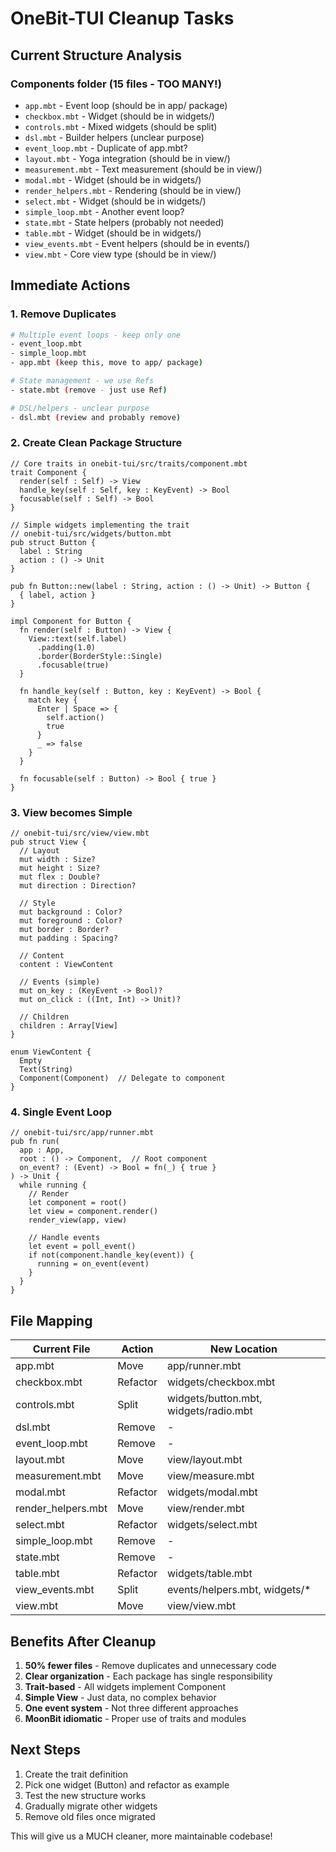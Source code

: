 # OneBit-TUI Cleanup Tasks

## Current Structure Analysis

### Components folder (15 files - TOO MANY!)

- `app.mbt` - Event loop (should be in app/ package)
- `checkbox.mbt` - Widget (should be in widgets/)
- `controls.mbt` - Mixed widgets (should be split)
- `dsl.mbt` - Builder helpers (unclear purpose)
- `event_loop.mbt` - Duplicate of app.mbt?
- `layout.mbt` - Yoga integration (should be in view/)
- `measurement.mbt` - Text measurement (should be in view/)
- `modal.mbt` - Widget (should be in widgets/)
- `render_helpers.mbt` - Rendering (should be in view/)
- `select.mbt` - Widget (should be in widgets/)
- `simple_loop.mbt` - Another event loop?
- `state.mbt` - State helpers (probably not needed)
- `table.mbt` - Widget (should be in widgets/)
- `view_events.mbt` - Event helpers (should be in events/)
- `view.mbt` - Core view type (should be in view/)

## Immediate Actions

### 1. Remove Duplicates

```bash
# Multiple event loops - keep only one
- event_loop.mbt
- simple_loop.mbt
- app.mbt (keep this, move to app/ package)

# State management - we use Refs
- state.mbt (remove - just use Ref)

# DSL/helpers - unclear purpose
- dsl.mbt (review and probably remove)
```

### 2. Create Clean Package Structure

```moonbit
// Core traits in onebit-tui/src/traits/component.mbt
trait Component {
  render(self : Self) -> View
  handle_key(self : Self, key : KeyEvent) -> Bool
  focusable(self : Self) -> Bool
}

// Simple widgets implementing the trait
// onebit-tui/src/widgets/button.mbt
pub struct Button {
  label : String
  action : () -> Unit
}

pub fn Button::new(label : String, action : () -> Unit) -> Button {
  { label, action }
}

impl Component for Button {
  fn render(self : Button) -> View {
    View::text(self.label)
      .padding(1.0)
      .border(BorderStyle::Single)
      .focusable(true)
  }

  fn handle_key(self : Button, key : KeyEvent) -> Bool {
    match key {
      Enter | Space => {
        self.action()
        true
      }
      _ => false
    }
  }

  fn focusable(self : Button) -> Bool { true }
}
```

### 3. View becomes Simple

```moonbit
// onebit-tui/src/view/view.mbt
pub struct View {
  // Layout
  mut width : Size?
  mut height : Size?
  mut flex : Double?
  mut direction : Direction?

  // Style
  mut background : Color?
  mut foreground : Color?
  mut border : Border?
  mut padding : Spacing?

  // Content
  content : ViewContent

  // Events (simple)
  mut on_key : (KeyEvent -> Bool)?
  mut on_click : ((Int, Int) -> Unit)?

  // Children
  children : Array[View]
}

enum ViewContent {
  Empty
  Text(String)
  Component(Component)  // Delegate to component
}
```

### 4. Single Event Loop

```moonbit
// onebit-tui/src/app/runner.mbt
pub fn run(
  app : App,
  root : () -> Component,  // Root component
  on_event? : (Event) -> Bool = fn(_) { true }
) -> Unit {
  while running {
    // Render
    let component = root()
    let view = component.render()
    render_view(app, view)

    // Handle events
    let event = poll_event()
    if not(component.handle_key(event)) {
      running = on_event(event)
    }
  }
}
```

## File Mapping

| Current File       | Action   | New Location                          |
| ------------------ | -------- | ------------------------------------- |
| app.mbt            | Move     | app/runner.mbt                        |
| checkbox.mbt       | Refactor | widgets/checkbox.mbt                  |
| controls.mbt       | Split    | widgets/button.mbt, widgets/radio.mbt |
| dsl.mbt            | Remove   | -                                     |
| event_loop.mbt     | Remove   | -                                     |
| layout.mbt         | Move     | view/layout.mbt                       |
| measurement.mbt    | Move     | view/measure.mbt                      |
| modal.mbt          | Refactor | widgets/modal.mbt                     |
| render_helpers.mbt | Move     | view/render.mbt                       |
| select.mbt         | Refactor | widgets/select.mbt                    |
| simple_loop.mbt    | Remove   | -                                     |
| state.mbt          | Remove   | -                                     |
| table.mbt          | Refactor | widgets/table.mbt                     |
| view_events.mbt    | Split    | events/helpers.mbt, widgets/\*        |
| view.mbt           | Move     | view/view.mbt                         |

## Benefits After Cleanup

1. **50% fewer files** - Remove duplicates and unnecessary code
2. **Clear organization** - Each package has single responsibility
3. **Trait-based** - All widgets implement Component
4. **Simple View** - Just data, no complex behavior
5. **One event system** - Not three different approaches
6. **MoonBit idiomatic** - Proper use of traits and modules

## Next Steps

1. Create the trait definition
2. Pick one widget (Button) and refactor as example
3. Test the new structure works
4. Gradually migrate other widgets
5. Remove old files once migrated

This will give us a MUCH cleaner, more maintainable codebase!
